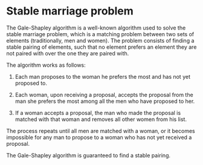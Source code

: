 # Stable marriage problem

The Gale-Shapley algorithm is a well-known algorithm used to solve the stable marriage problem, which is a matching problem between two sets of elements (traditionally, men and women). The problem consists of finding a stable pairing of elements, such that no element prefers an element they are not paired with over the one they are paired with.

The algorithm works as follows:

  1. Each man proposes to the woman he prefers the most and has not yet proposed to.

  2. Each woman, upon receiving a proposal, accepts the proposal from the man she prefers the most among all the men who have proposed to her.

  3. If a woman accepts a proposal, the man who made the proposal is matched with that woman and removes all other women from his list.

   The process repeats until all men are matched with a woman, or it becomes impossible for any man to propose to a woman who has not yet received a proposal.

The Gale-Shapley algorithm is guaranteed to find a stable pairing. 
